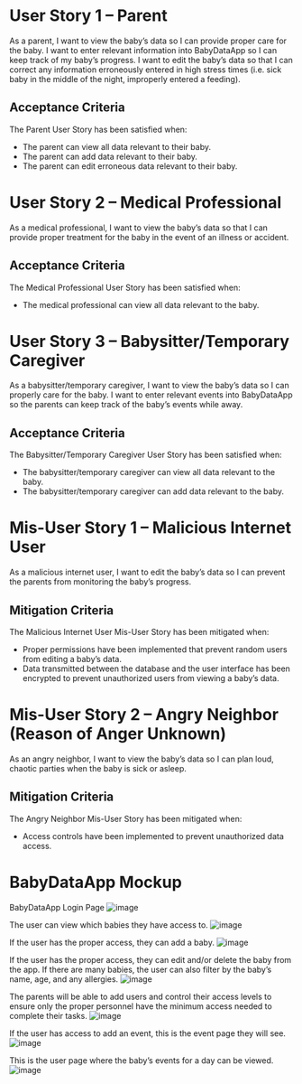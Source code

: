 # User Story 1 – Parent
As a parent, I want to view the baby’s data so I can provide proper care for the baby. I want to enter relevant information into BabyDataApp so I can keep track of my baby’s progress. I want to edit the baby’s data so that I can correct any information erroneously entered in high stress times (i.e. sick baby in the middle of the night, improperly entered a feeding).
## Acceptance Criteria
The Parent User Story has been satisfied when:
-	The parent can view all data relevant to their baby.
-	The parent can add data relevant to their baby.
-	The parent can edit erroneous data relevant to their baby.

# User Story 2 – Medical Professional
As a medical professional, I want to view the baby’s data so that I can provide proper treatment for the baby in the event of an illness or accident.
## Acceptance Criteria
The Medical Professional User Story has been satisfied when:
-	The medical professional can view all data relevant to the baby.

# User Story 3 – Babysitter/Temporary Caregiver
As a babysitter/temporary caregiver, I want to view the baby’s data so I can properly care for the baby. I want to enter relevant events into BabyDataApp so the parents can keep track of the baby’s events while away.
## Acceptance Criteria
The Babysitter/Temporary Caregiver User Story has been satisfied when:
-	The babysitter/temporary caregiver can view all data relevant to the baby.
-	The babysitter/temporary caregiver can add data relevant to the baby.

# Mis-User Story 1 – Malicious Internet User
As a malicious internet user, I want to edit the baby’s data so I can prevent the parents from monitoring the baby’s progress.
## Mitigation Criteria
The Malicious Internet User Mis-User Story has been mitigated when:
-	Proper permissions have been implemented that prevent random users from editing a baby’s data.
-	Data transmitted between the database and the user interface has been encrypted to prevent unauthorized users from viewing a baby’s data.

# Mis-User Story 2 – Angry Neighbor (Reason of Anger Unknown)
As an angry neighbor, I want to view the baby’s data so I can plan loud, chaotic parties when the baby is sick or asleep.
## Mitigation Criteria
The Angry Neighbor Mis-User Story has been mitigated when:
-	Access controls have been implemented to prevent unauthorized data access.

# BabyDataApp Mockup
BabyDataApp Login Page
![image](https://github.com/user-attachments/assets/d05b76ea-cd4f-429c-bf9c-e46f5f93b422)

The user can view which babies they have access to.
![image](https://github.com/user-attachments/assets/caad8449-28a2-456f-b613-6d0427b6a136)

If the user has the proper access, they can add a baby.
![image](https://github.com/user-attachments/assets/fcc52e34-4a0f-4bc7-8d93-f87bedfd8420)

If the user has the proper access, they can edit and/or delete the baby from the app. If there are many babies, the user can also filter by the baby’s name, age, and any allergies.
![image](https://github.com/user-attachments/assets/2253c723-2717-46b9-8cdb-faef1c53d091)
 
The parents will be able to add users and control their access levels to ensure only the proper personnel have the minimum access needed to complete their tasks.
![image](https://github.com/user-attachments/assets/30a42bdd-bef3-4db7-a4c0-abe321a52c74)

If the user has access to add an event, this is the event page they will see.  
![image](https://github.com/user-attachments/assets/2a0fff10-621c-46ea-9d38-321aab1a1e74)

This is the user page where the baby’s events for a day can be viewed.
![image](https://github.com/user-attachments/assets/113db9c7-0271-4094-a010-3466f1a42a75)



